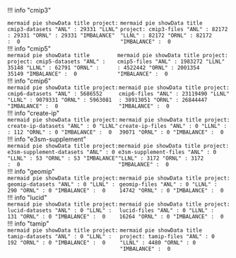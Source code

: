 !!! info "cmip3" 
    <div style="display: flex; justify-content: center;">
    ```mermaid
    pie showData
        title project: cmip3-datasets
            "ANL" : 29331
            "LLNL" : 29331
            "ORNL" : 29331
            "IMBALANCE" :  0
    ```
    ```mermaid
    pie showData
        title project: cmip3-files
            "ANL" : 82172
            "LLNL" : 82172
            "ORNL" : 82172
            "IMBALANCE" :  0
    ```
    </div>
!!! info "cmip5" 
    <div style="display: flex; justify-content: center;">
    ```mermaid
    pie showData
        title project: cmip5-datasets
            "ANL" : 35148
            "LLNL" : 62791
            "ORNL" : 35149
            "IMBALANCE" :  0
    ```
    ```mermaid
    pie showData
        title project: cmip5-files
            "ANL" : 1983272
            "LLNL" : 4522442
            "ORNL" : 2001354
            "IMBALANCE" :  0
    ```
    </div>
!!! info "cmip6" 
    <div style="display: flex; justify-content: center;">
    ```mermaid
    pie showData
        title project: cmip6-datasets
            "ANL" : 5686552
            "LLNL" : 9079331
            "ORNL" : 5963081
            "IMBALANCE" :  0
    ```
    ```mermaid
    pie showData
        title project: cmip6-files
            "ANL" : 23119490
            "LLNL" : 38913051
            "ORNL" : 26844447
            "IMBALANCE" :  0
    ```
    </div>
!!! info "create-ip" 
    <div style="display: flex; justify-content: center;">
    ```mermaid
    pie showData
        title project: create-ip-datasets
            "ANL" : 0
            "LLNL" : 112
            "ORNL" : 0
            "IMBALANCE" :  0
    ```
    ```mermaid
    pie showData
        title project: create-ip-files
            "ANL" : 0
            "LLNL" : 39071
            "ORNL" : 0
            "IMBALANCE" :  0
    ```
    </div>
!!! info "e3sm-supplement" 
    <div style="display: flex; justify-content: center;">
    ```mermaid
    pie showData
        title project: e3sm-supplement-datasets
            "ANL" : 0
            "LLNL" : 53
            "ORNL" : 53
            "IMBALANCE" :  0
    ```
    ```mermaid
    pie showData
        title project: e3sm-supplement-files
            "ANL" : 0
            "LLNL" : 3172
            "ORNL" : 3172
            "IMBALANCE" :  0
    ```
    </div>
!!! info "geomip" 
    <div style="display: flex; justify-content: center;">
    ```mermaid
    pie showData
        title project: geomip-datasets
            "ANL" : 0
            "LLNL" : 290
            "ORNL" : 0
            "IMBALANCE" :  0
    ```
    ```mermaid
    pie showData
        title project: geomip-files
            "ANL" : 0
            "LLNL" : 14742
            "ORNL" : 0
            "IMBALANCE" :  0
    ```
    </div>
!!! info "lucid" 
    <div style="display: flex; justify-content: center;">
    ```mermaid
    pie showData
        title project: lucid-datasets
            "ANL" : 0
            "LLNL" : 131
            "ORNL" : 0
            "IMBALANCE" :  0
    ```
    ```mermaid
    pie showData
        title project: lucid-files
            "ANL" : 0
            "LLNL" : 16264
            "ORNL" : 0
            "IMBALANCE" :  0
    ```
    </div>
!!! info "tamip" 
    <div style="display: flex; justify-content: center;">
    ```mermaid
    pie showData
        title project: tamip-datasets
            "ANL" : 0
            "LLNL" : 192
            "ORNL" : 0
            "IMBALANCE" :  0
    ```
    ```mermaid
    pie showData
        title project: tamip-files
            "ANL" : 0
            "LLNL" : 4480
            "ORNL" : 0
            "IMBALANCE" :  0
    ```
    </div>

